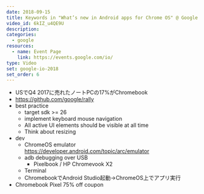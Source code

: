 ```yaml
---
date: 2018-09-15
title: Keywords in "What’s new in Android apps for Chrome OS" @ Google I/O 2018
video_id: 6kIZ_u4QE9U
description:
categories:
  - google
resources:
  - name: Event Page
    link: https://events.google.com/io/
type: Video
set: google-io-2018
set_order: 6
---
```


- USでQ4 2017に売れたノートPCの17%がChromebook
- https://github.com/google/rally
- best practice
  - target sdk >= 26
  - implement keyboard mouse navigation
  - All active UI elements should be visible at all time
  - Think about resizing
- dev
  - ChromeOS emulator https://developer.android.com/topic/arc/emulator
  - adb debugging over USB
    - Pixelbook / HP Chromevook X2
  - Terminal
  - ChromebookでAndroid Studio起動→ChromeOS上でアプリ実行
- Chromebook Pixel 75% off coupon

